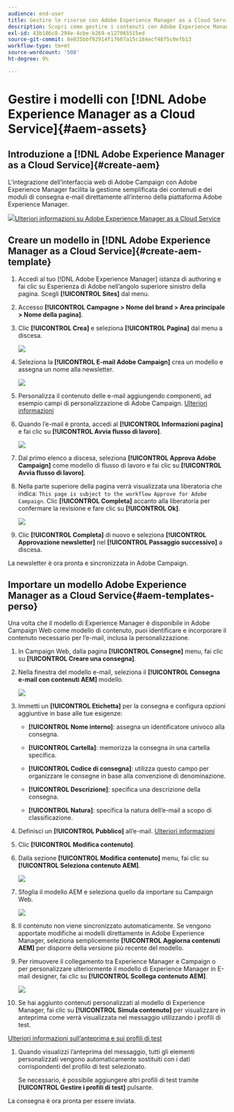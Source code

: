 ```yaml
---
audience: end-user
title: Gestire le risorse con Adobe Experience Manager as a Cloud Service
description: Scopri come gestire i contenuti con Adobe Experience Manager as a Cloud Service
exl-id: 43b186c8-294e-4cbe-b269-e127065515ed
source-git-commit: 8e035bbf92914f17607a15c184ecf48f5c0efb13
workflow-type: tm+mt
source-wordcount: '508'
ht-degree: 9%

---
```


# Gestire i modelli con [!DNL Adobe Experience Manager as a Cloud Service]{#aem-assets}

## Introduzione a [!DNL Adobe Experience Manager as a Cloud Service]{#create-aem}

L’integrazione dell’interfaccia web di Adobe Campaign con Adobe Experience Manager facilita la gestione semplificata dei contenuti e dei moduli di consegna e-mail direttamente all’interno della piattaforma Adobe Experience Manager.

![](assets/do-not-localize/book.png)[Ulteriori informazioni su Adobe Experience Manager as a Cloud Service](https://experienceleague.adobe.com/docs/experience-manager-cloud-service/content/sites/authoring/getting-started/quick-start.html?lang=en)

## Creare un modello in [!DNL Adobe Experience Manager as a Cloud Service]{#create-aem-template}

1. Accedi al tuo [!DNL Adobe Experience Manager] istanza di authoring e fai clic su Esperienza di Adobe nell’angolo superiore sinistro della pagina. Scegli **[!UICONTROL Sites]** dal menu.

1. Accesso **[!UICONTROL Campagne > Nome del brand > Area principale > Nome della pagina]**.

1. Clic **[!UICONTROL Crea]** e seleziona **[!UICONTROL Pagina]** dal menu a discesa.

   ![](assets/aem_1.png)

1. Seleziona la **[!UICONTROL E-mail Adobe Campaign]** crea un modello e assegna un nome alla newsletter.

   ![](assets/aem_2.png)

1. Personalizza il contenuto delle e-mail aggiungendo componenti, ad esempio campi di personalizzazione di Adobe Campaign. [Ulteriori informazioni](https://experienceleague.adobe.com/docs/experience-manager-65/content/sites/authoring/aem-adobe-campaign/campaign.html?lang=en#editing-email-content)

1. Quando l’e-mail è pronta, accedi al **[!UICONTROL Informazioni pagina]** e fai clic su **[!UICONTROL Avvia flusso di lavoro]**.

   ![](assets/aem_3.png)

1. Dal primo elenco a discesa, seleziona **[!UICONTROL Approva Adobe Campaign]** come modello di flusso di lavoro e fai clic su **[!UICONTROL Avvia flusso di lavoro]**.

1. Nella parte superiore della pagina verrà visualizzata una liberatoria che indica: `This page is subject to the workflow Approve for Adobe Campaign`. Clic **[!UICONTROL Completa]** accanto alla liberatoria per confermare la revisione e fare clic su **[!UICONTROL Ok]**.

   ![](assets/aem_4.png)

1. Clic **[!UICONTROL Completa]** di nuovo e seleziona **[!UICONTROL Approvazione newsletter]** nel **[!UICONTROL Passaggio successivo]** a discesa.

La newsletter è ora pronta e sincronizzata in Adobe Campaign.

## Importare un modello Adobe Experience Manager as a Cloud Service{#aem-templates-perso}

Una volta che il modello di Experience Manager è disponibile in Adobe Campaign Web come modello di contenuto, puoi identificare e incorporare il contenuto necessario per l’e-mail, inclusa la personalizzazione.

1. In Campaign Web, dalla pagina **[!UICONTROL Consegne]** menu, fai clic su **[!UICONTROL Creare una consegna]**.

1. Nella finestra del modello e-mail, seleziona il **[!UICONTROL Consegna e-mail con contenuti AEM]** modello.

   ![](assets/aem_5.png)

1. Immetti un **[!UICONTROL Etichetta]** per la consegna e configura opzioni aggiuntive in base alle tue esigenze:

   * **[!UICONTROL Nome interno]**: assegna un identificatore univoco alla consegna.

   * **[!UICONTROL Cartella]**: memorizza la consegna in una cartella specifica.

   * **[!UICONTROL Codice di consegna]**: utilizza questo campo per organizzare le consegne in base alla convenzione di denominazione.

   * **[!UICONTROL Descrizione]**: specifica una descrizione della consegna.

   * **[!UICONTROL Natura]**: specifica la natura dell’e-mail a scopo di classificazione.

1. Definisci un **[!UICONTROL Pubblico]** all’e-mail. [Ulteriori informazioni](../email/create-email.md#define-audience)

1. Clic **[!UICONTROL Modifica contenuto]**.

1. Dalla sezione **[!UICONTROL Modifica contenuto]** menu, fai clic su **[!UICONTROL Seleziona contenuto AEM]**.

   ![](assets/aem_6.png)

1. Sfoglia il modello AEM e seleziona quello da importare su Campaign Web.

   ![](assets/aem_8.png)

1. Il contenuto non viene sincronizzato automaticamente. Se vengono apportate modifiche ai modelli direttamente in Adobe Experience Manager, seleziona semplicemente **[!UICONTROL Aggiorna contenuti AEM]** per disporre della versione più recente del modello.

1. Per rimuovere il collegamento tra Experience Manager e Campaign o per personalizzare ulteriormente il modello di Experience Manager in E-mail designer, fai clic su **[!UICONTROL Scollega contenuto AEM]**.

   ![](assets/aem_9.png)

1. Se hai aggiunto contenuti personalizzati al modello di Experience Manager, fai clic su **[!UICONTROL Simula contenuto]** per visualizzare in anteprima come verrà visualizzata nel messaggio utilizzando i profili di test.

[Ulteriori informazioni sull’anteprima e sui profili di test](../preview-test/preview-content.md)

1. Quando visualizzi l’anteprima del messaggio, tutti gli elementi personalizzati vengono automaticamente sostituiti con i dati corrispondenti del profilo di test selezionato.

   Se necessario, è possibile aggiungere altri profili di test tramite **[!UICONTROL Gestire i profili di test]** pulsante.

La consegna è ora pronta per essere inviata.
